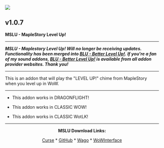 [![](https://img.shields.io/static/v1?label=Donate&message=CashApp&color=brightgreen)](https://bit.ly/3fyxxSU)

v1.0.7
------------------------------

**MSLU - MapleStory Level Up!**

------------------------------

***MSLU - Maplestory Level Up! Will no longer be receiving updates. Functionality has been merged into [BLU - Better Level Up!](https://www.curseforge.com/wow/addons/blu-better-level-up "This link takes you to the Curseforge.com website, you may download it here and help support the developers."). If you're a fan of my sound addons, [BLU - Better Level Up!](https://www.curseforge.com/wow/addons/blu-better-level-up "This link takes you to the Curseforge.com website, you may download it here and help support the developers.") is available from all addon provider websites. Thank you!***

------------------------------

This is an addon that will play the "LEVEL UP!" chime from MapleStory when you level up in WoW.

------------------------------

- This addon works in DRAGONFLIGHT!

- This addon works in CLASSIC WOW!

- This addon works in CLASSIC WotLK!

------------------------------
<div align="center">

**MSLU Download Links:**

[Curse](https://www.curseforge.com/wow/addons/mslu "This link takes you to the Curseforge.com website, you may download it here and help support the developers.") * [GitHub](https://github.com/donniedice/MSLU "This link takes you to the GitHub.com website, you may download it here.") * [Wago](https://addons.wago.io/addons/mslu "This link takes you to the Wago.io website, you may download it here and help support the developers.") * [WoWInterface](https://www.wowinterface.com/downloads/info26257-MSLU-MaplestoryLevelUp.html "This link takes you to the WoWInterface.com website, you may download it here.")

</div>
